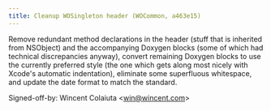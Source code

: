 ```yaml
---
title: Cleanup WOSingleton header (WOCommon, a463e15)
---
```


Remove redundant method declarations in the header (stuff that is inherited from NSObject) and the accompanying Doxygen blocks (some of which had technical discrepancies anyway), convert remaining Doxygen blocks to use the currently preferred style (the one which gets along most nicely with Xcode's automatic indentation), eliminate some superfluous whitespace, and update the date format to match the standard.

Signed-off-by: Wincent Colaiuta &lt;win@wincent.com&gt;
